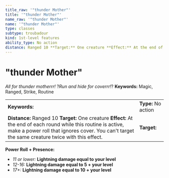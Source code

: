 ```yaml
---
title_raw: '"thunder Mother"'
title: '"thunder Mother"'
name_raw: '"thunder Mother"'
name: '"thunder Mother"'
type: classes
subtype: troubadour
kind: 1st-level features
ability_type: No action
distance: Ranged 10 **Target:** One creature **Effect:** At the end of each round while this routine is active, make a power roll that ignores cover. You can't target the same creature twice with this effect.
---
```


# "thunder Mother"

*All for thunder motherrr!* ?*Run and hide for coverrr!*? **Keywords:** Magic, Ranged, Strike, Routine

|                                                                                                                                                                                                                      |                     |
| :------------------------------------------------------------------------------------------------------------------------------------------------------------------------------------------------------------------- | :------------------ |
| **Keywords:**                                                                                                                                                                                                        | **Type:** No action |
| **Distance:** Ranged 10 **Target:** One creature **Effect:** At the end of each round while this routine is active, make a power roll that ignores cover. You can't target the same creature twice with this effect. | **Target:**         |

**Power Roll + Presence:**

- *11 or lower:* **Lightning damage equal to your level**
- *12-16:* **Lightning damage equal to 5 + your level**
- *17+:* **Lightning damage equal to 10 + your level**
